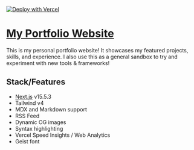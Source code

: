 
[![Deploy with Vercel](https://vercel.com/button)](https://vercel.com/new?utm_medium=default-template&filter=next.js&utm_source=create-next-app&utm_campaign=create-next-app-readme)

# [My Portfolio Website](https://cdemzy.dev/)

This is my personal portfolio website! It showcases my featured projects, skills, and experience. I also use this as a general sandbox to try and experiment with new tools & frameworks!

## Stack/Features

- [Next.js](nextjs.org) v15.5.3
- Tailwind v4
- MDX and Markdown support
- RSS Feed
- Dynamic OG images
- Syntax highlighting
- Vercel Speed Insights / Web Analytics
- Geist font